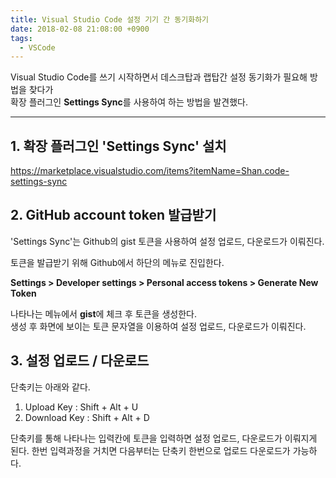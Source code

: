 ```yaml
---
title: Visual Studio Code 설정 기기 간 동기화하기
date: 2018-02-08 21:08:00 +0900
tags:
  - VSCode
---
```


Visual Studio Code를 쓰기 시작하면서 데스크탑과 랩탑간 설정 동기화가 필요해 방법을 찾다가  
확장 플러그인 **Settings Sync**를 사용하여 하는 방법을 발견했다.

---

## 1. 확장 플러그인 'Settings Sync' 설치

https://marketplace.visualstudio.com/items?itemName=Shan.code-settings-sync


## 2. GitHub account token 발급받기

'Settings Sync'는 Github의 gist 토큰을 사용하여 설정 업로드, 다운로드가 이뤄진다.

토큰을 발급받기 위해 Github에서 하단의 메뉴로 진입한다.

**Settings > Developer settings > Personal access tokens > Generate New Token**

나타나는 메뉴에서 **gist**에 체크 후 토큰을 생성한다.  
생성 후 화면에 보이는 토큰 문자열을 이용하여 설정 업로드, 다운로드가 이뤄진다.

## 3. 설정 업로드 / 다운로드

단축키는 아래와 같다.
1. Upload Key : Shift + Alt + U
2. Download Key : Shift + Alt + D

단축키를 통해 나타나는 입력칸에 토큰을 입력하면 설정 업로드, 다운로드가 이뤄지게 된다.
한번 입력과정을 거치면 다음부터는 단축키 한번으로 업로드 다운로드가 가능하다.
